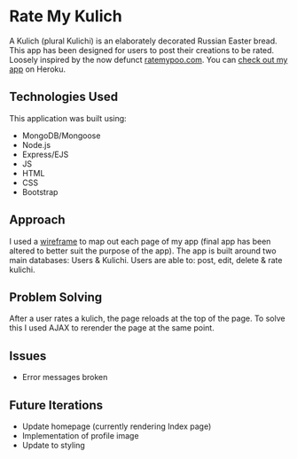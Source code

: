 # Rate My Kulich
A Kulich (plural Kulichi) is an elaborately decorated Russian Easter bread. This app has been designed for users to post their creations to be rated. Loosely inspired by the now defunct [ratemypoo.com](https://web.archive.org/web/20220101080721/https://www.ratemypoo.com/).
You can [check out my app](https://rate-my-kulich.herokuapp.com/) on Heroku.

## Technologies Used
This application was built using:
- MongoDB/Mongoose
- Node.js
- Express/EJS
- JS
- HTML
- CSS
- Bootstrap

## Approach
I used a [wireframe](https://balsamiq.cloud/solja5p/pgjz2tz) to map out each page of my app (final app has been altered to better suit the purpose of the app). 
The app is built around two main databases: Users & Kulichi.
Users are able to: post, edit, delete & rate kulichi. 

## Problem Solving
After a user rates a kulich, the page reloads at the top of the page. To solve this I used AJAX to rerender the page at the same point.

## Issues
- Error messages broken


## Future Iterations
- Update homepage (currently rendering Index page)
- Implementation of profile image 
- Update to styling


